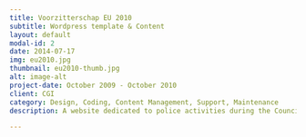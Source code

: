 ```yaml
---
title: Voorzitterschap EU 2010
subtitle: Wordpress template & Content
layout: default
modal-id: 2
date: 2014-07-17
img: eu2010.jpg
thumbnail: eu2010-thumb.jpg
alt: image-alt
project-date: October 2009 - October 2010
client: CGI
category: Design, Coding, Content Management, Support, Maintenance
description: A website dedicated to police activities during the Council of the EU. The project was developed in Wordpress with a multi language approach. Content Management was also done by the team during the 6 months (as well as assisting to several meetings or aiding in preparing them). Gert initially created the layout, Laurent transformed the design to a working Wordpress template. 

---
```

